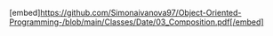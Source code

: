 [embed]https://github.com/Simonaivanova97/Object-Oriented-Programming-/blob/main/Classes/Date/03_Composition.pdf[/embed]
